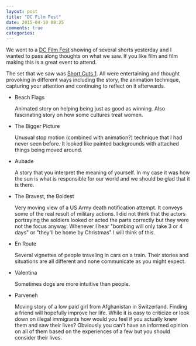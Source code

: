 ```yaml
---
layout: post
title: "DC Film Fest"
date: 2015-04-19 08:25
comments: true
categories: 
---
```

We went to a [DC Film Fest](http://www.filmfestdc.org/) showing of several shorts yesterday and I wanted to pass along thoughts on what we saw. If you like film and film making this is a great event to attend.

The set that we saw was [Short Cuts 1](http://www.filmfestdc.org/shorts.cfm?passID=72).
All were entertaining and thought provoking in different ways including the story, the animation technique, capturing your attention and continuing to reflect on it afterwards.

* Beach Flags
	
	Animated story on helping being just as good as winning. Also fascinating story on how some cultures treat women.

* The Bigger Picture

	Unusual stop motion (combined with animation?) technique that I had never seen before. It looked like painted backgrounds with attached things being moved around.

* Aubade

	A story that you interpret the meaning of yourself. In my case it was how the sun is what is responsible for our world and we should be glad that it is there.

* The Bravest, the Boldest

	Very moving view of a US Army death notification attempt. It conveys some of the real result of military actions. I did not think that the actors portraying the soldiers looked or acted the parts correctly but they were not the focus anyway. Whenever I hear "bombing will only take 3 or 4 days" or "they'll be home by Christmas" I will think of this.

* En Route

	Several vignettes of people traveling in cars on a train. Their stories and situations are all different and none communicate as you might expect.

* Valentina

	Sometimes dogs are more intuitive than people.

* Parveneh

	Moving story of a low paid girl from Afghanistan in Switzerland. Finding a friend will hopefully improve her life. While it is easy to criticize or look down on illegal immigrants how would you feel if you actually knew them and saw their lives? Obviously you can't have an informed opinion on all of them based on the experiences of a few but you should consider their lives.

